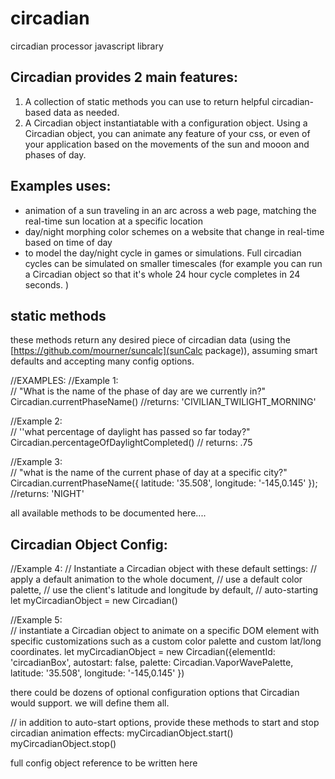 # circadian
circadian processor javascript library

## Circadian provides 2 main features:

  1. A collection of static methods you can use to return helpful circadian-based data as needed. 
  2. A Circadian object instantiatable with a configuration object. Using a Circadian object, you can animate any feature of your css, or even of your application based on the movements of the sun and mooon and phases of day. 
  
  
  ## Examples uses:
 - animation of a sun traveling in an arc across a web page, matching the real-time sun location at a specific location
 - day/night morphing color schemes on a website that change in real-time based on time of day
 - to model the day/night cycle in games or simulations. Full circadian cycles can be simulated on smaller timescales (for example you can run a Circadian object so that it's whole 24 hour cycle completes in 24 seconds. )
  

## static methods
these methods return any desired piece of circadian data (using the [https://github.com/mourner/suncalc](sunCalc package)), assuming smart defaults and accepting many config options.

//EXAMPLES:
  //Example 1:  
// "What is the name of the phase of day are we currently in?"
Circadian.currentPhaseName()
//returns: 'CIVILIAN_TWILIGHT_MORNING'

  //Example 2:  
// ''what percentage of daylight has passed so far today?"
Circadian.percentageOfDaylightCompleted()
// returns: .75

  //Example 3:  
// "what is the name of the current phase of day at a specific city?"
Circadian.currentPhaseName({ latitude: '35.508', longitude: '-145,0.145' });
//returns: 'NIGHT'



all available methods to be documented here....



## Circadian Object Config:

//Example 4:
// Instantiate a Circadian object with these default settings:
// apply a default animation to the whole document, 
// use a default color palette, 
// use the client's latitude and longitude by default, 
// auto-starting
let myCircadianObject = new Circadian()

  //Example 5:  
// instantiate a Circadian object to animate on a specific DOM element with specific customizations such as a custom color palette and custom lat/long coordinates.
let myCircadianObject = new Circadian({elementId: 'circadianBox', autostart: false, palette: Circadian.VaporWavePalette, latitude: '35.508', longitude: '-145,0.145' })

there could be dozens of optional configuration options that Circadian would support. we will define them all. 

// in addition to auto-start options, provide these methods to start and stop circadian animation effects:
  myCircadianObject.start()
  myCircadianObject.stop()  
  
  
  
 full config object reference to be written here
